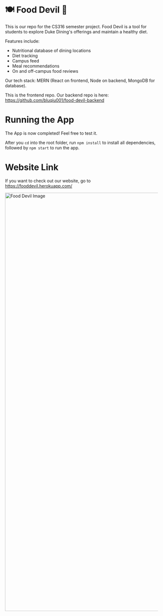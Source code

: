 # 🍽️ Food Devil 💙
This is our repo for the CS316 semester project. Food Devil is a tool for students to explore Duke Dining's offerings and maintain a healthy diet.

Features include: 
* Nutritional database of dining locations
* Diet tracking
* Campus feed
* Meal recommendations
* On and off-campus food reviews

Our tech stack: MERN (React on frontend, Node on backend, MongoDB for database).

This is the frontend repo. Our backend repo is here: https://github.com/bluqiu001/food-devil-backend

# Running the App
The App is now completed! Feel free to test it.

After you `cd` into the root folder, run `npm install` to install all dependencies, followed by `npm start` to run the app.

# Website Link
If you want to check out our website, go to https://fooddevil.herokuapp.com/

<img width="1381" alt="Food Devil Image" src="https://user-images.githubusercontent.com/44830071/204692159-f68a9c4d-c43c-417d-bb6d-f43ad58a9d94.png">

